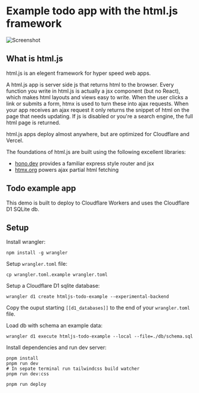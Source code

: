 # Example todo app with the html.js framework

![Screenshot](https://github.com/dctanner/htmljs-todo-example/blob/main/public/todo-screenshot-1.png?raw=true)

## What is html.js

html.js is an elegent framework for hyper speed web apps.

A html.js app is server side js that returns html
to the browser.
Every function you write in html.js is actually a jsx component (but no React), which makes html layouts and views easy to write.
When the user clicks a link or submits a form, htmx is used to turn these into ajax requests. When your app receives an ajax request it only returns the snippet of html on the page that needs updating.
If js is disabled or you're a search engine, the full html page is returned.

html.js apps deploy almost anywhere, but are optimized for Cloudflare and Vercel.

The foundations of html.js are built using the following excellent libraries:

- [hono.dev](https://hono.dev) provides a familiar express style router and jsx
- [htmx.org](https://htmx.org) powers ajax partial html fetching

## Todo example app

This demo is built to deploy to Cloudflare Workers and uses the Cloudflare D1 SQLite db.

## Setup

Install wrangler:

```
npm install -g wrangler
```

Setup `wrangler.toml` file:

```
cp wrangler.toml.example wrangler.toml
```

Setup a Cloudflare D1 sqlite database:

```
wrangler d1 create htmljs-todo-example --experimental-backend
```

Copy the ouput starting `[[d1_databases]]` to the end of your `wrangler.toml` file.

Load db with schema an example data:

```
wrangler d1 execute htmljs-todo-example --local --file=./db/schema.sql
```

Install dependencies and run dev server:

```
pnpm install
pnpm run dev
# In sepate terminal run tailwindcss build watcher
pnpm run dev:css
```

```
pnpm run deploy
```
